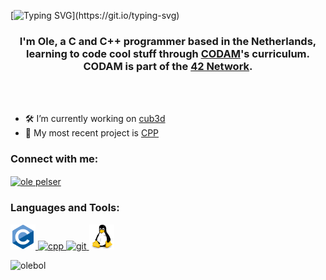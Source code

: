 [![Typing SVG](https://readme-typing-svg.demolab.com?font=Fira+Code&size=70&duration=2500&pause=500&center=true&vCenter=true&multiline=true&repeat=false&width=1200&height=125&separator=%3C&lines=printf(%22Hello+World%5Cn%22);)](https://git.io/typing-svg)
<h3 align="center">I'm Ole, a C and C++  programmer based in the Netherlands, learning to code cool stuff through <a href="https://www.codam.nl/en">CODAM</a>'s curriculum. CODAM is part of the <a href="https://42.fr/en/homepage">42 Network</a>.</h3>

<br></br>
- 🛠️ I’m currently working on [cub3d](https://github.com/olebol/cub3d)
- 🐍 My most recent project is [CPP](https://github.com/olebol/CPP)

<h3 align="left">Connect with me:</h3>
<p align="left">
  <a href="https://linkedin.com/in/ole pelser" target="blank"><img align="center" src="https://raw.githubusercontent.com/rahuldkjain/github-profile-readme-generator/master/src/images/icons/Social/linked-in-alt.svg" alt="ole pelser" height="30" width="40" /></a>
</p>

<h3 align="left">Languages and Tools:</h3>
<p align="left"> 
  <a href="https://www.cprogramming.com/" target="_blank" rel="noreferrer"> <img src="https://raw.githubusercontent.com/devicons/devicon/master/icons/c/c-original.svg" alt="c" width="40" height="40"/> </a>
  <a href="https://www.cplusplus.com" target="_blank" rel="noreferrer"> <img src="https://raw.githubusercontent.com/isocpp/logos/master/cpp_logo.png" alt="cpp" width="40" height="40"/> </a>
  <a href="https://git-scm.com/" target="_blank" rel="noreferrer"> <img src="https://www.vectorlogo.zone/logos/git-scm/git-scm-icon.svg" alt="git" width="40" height="40"/> </a>
  <a href="https://www.linux.org/" target="_blank" rel="noreferrer"> <img src="https://raw.githubusercontent.com/devicons/devicon/master/icons/linux/linux-original.svg" alt="linux" width="40" height="40"/> </a>
</p>

<p align="left">
  <img src="https://komarev.com/ghpvc/?username=olebol&label=Profile%20views&color=0e75b6&style=flat" alt="olebol" />
</p>
